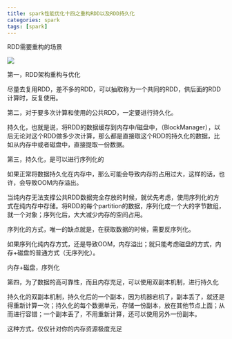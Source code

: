 ```yaml
---
title: spark性能优化十四之重构RDD以及RDD持久化
categories: spark  
tags: [spark]
---
```


RDD需要重构的场景

<!--more-->

![](http://ols7leonh.bkt.clouddn.com//assert/img/bigdata/spark从入门到精通_笔记/performance_rdd.png)



第一，RDD架构重构与优化

尽量去复用RDD，差不多的RDD，可以抽取称为一个共同的RDD，供后面的RDD计算时，反复使用。

第二，对于要多次计算和使用的公共RDD，一定要进行持久化。

持久化，也就是说，将RDD的数据缓存到内存中/磁盘中，（BlockManager），以后无论对这个RDD做多少次计算，那么都是直接取这个RDD的持久化的数据，比如从内存中或者磁盘中，直接提取一份数据。

第三，持久化，是可以进行序列化的

如果正常将数据持久化在内存中，那么可能会导致内存的占用过大，这样的话，也许，会导致OOM内存溢出。

当纯内存无法支撑公共RDD数据完全存放的时候，就优先考虑，使用序列化的方式在纯内存中存储。将RDD的每个partition的数据，序列化成一个大的字节数组，就一个对象；序列化后，大大减少内存的空间占用。

序列化的方式，唯一的缺点就是，在获取数据的时候，需要反序列化。

如果序列化纯内存方式，还是导致OOM，内存溢出；就只能考虑磁盘的方式，内存+磁盘的普通方式（无序列化）。

内存+磁盘，序列化

第四，为了数据的高可靠性，而且内存充足，可以使用双副本机制，进行持久化

持久化的双副本机制，持久化后的一个副本，因为机器宕机了，副本丢了，就还是得重新计算一次；持久化的每个数据单元，存储一份副本，放在其他节点上面；从而进行容错；一个副本丢了，不用重新计算，还可以使用另外一份副本。

这种方式，仅仅针对你的内存资源极度充足



